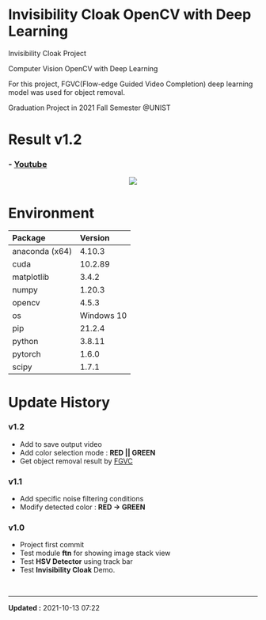 # Invisibility Cloak OpenCV with Deep Learning

Invisibility Cloak Project

Computer Vision OpenCV with Deep Learning

For this project, FGVC(Flow-edge Guided Video Completion) deep learning model was used for object removal.

Graduation Project in 2021 Fall Semester @UNIST


# Result v1.2

### - [Youtube](https://www.youtube.com/watch?v=OUOLqkbNlR0)

<div align="center">
    <img src="img/v1.2-compare.gif">
</div>


# Environment

| Package        | Version    |
| :------        | :------    |
| anaconda (x64) | 4.10.3     |
| cuda           | 10.2.89    |
| matplotlib     | 3.4.2      |
| numpy          | 1.20.3     |
| opencv         | 4.5.3      |
| os             | Windows 10 |
| pip            | 21.2.4     |
| python         | 3.8.11     |
| pytorch        | 1.6.0      |
| scipy          | 1.7.1      |


# Update History

### v1.2

- Add to save output video
- Add color selection mode : **RED || GREEN**
- Get object removal result by [FGVC](https://github.com/vt-vl-lab/FGVC)

### v1.1

- Add specific noise filtering conditions
- Modify detected color : **RED -> GREEN**

### v1.0

- Project first commit
- Test module **ftn** for showing image stack view
- Test **HSV Detector** using track bar
- Test **Invisibility Cloak** Demo.


<br>

---
**Updated :** 2021-10-13 07:22
